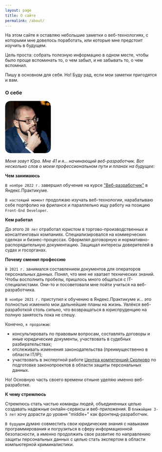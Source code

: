```yaml
---
layout: page
title: О сайте
permalink: /about/
---
```


На этом сайте я оставляю небольшие заметки о веб-технологиях, с которыми мне довелось поработать, или которые мне предстоит изучить в будущем. 

Цель проста: собрать полезную информацию в одном месте, чтобы было проще вспоминать то, о чем забыл, и не забывать то, о чем вспомнил.

Пишу в основном для себя. Но! Буду рад, если мои заметки пригодятся и вам.


### О себе

<img src="/img/yup-photo.png" alt="фото автора сайта">

*Меня зовут Юра. Мне 41 и я... начинающий веб-разработчик. Вот несколько слов о моем профессиональном пути и планах на будущее:*

**Чем занимаюсь**  

`В ноябре 2022 г.` завершил обучение на курсе ["Веб-разработчик"](https://practicum.yandex.ru/web/) в Яндекс.Практикуме. 

`В настоящий момент` продолжаю изучать веб-технологии, нарабатываю себе портфолио на фрилансе и параллельно ищу работу на позицию `Front-End Developer`.

**Кем работал**  

До этого `20 лет` отработал юристом в торгово-производственных и консалтинговых компаниях. Специализировался на коммерческих сделках и бизнес-процессах. Оформлял договорную и нормативно-распорядительную документацию. Защищал интересы доверителей в судах и госорганах.

**Почему сменил профессию**  

`В 2021 г.` занимался составлением документов для операторов персональных данных. Понял, что мне не хватает технических знаний. Чтобы восполнить пробелы, пришлось много общаться с IT-специалистами. Они-то и посоветовали мне пойти учиться на веб-разработчика.

`В ноябре 2021 г.` приступил к обучению в Яндекс.Практикуме и... это полностью изменило мои дальнейшие планы на жизнь. Увлёкся веб-разработкой столь сильно, что возвращаться в юриспруденцию на полную занятость пока не спешу. 

Конечно, `я продолжаю`:
- консультировать по правовым вопросам, составлять договоры и иные юридические документы, участвовать в судебных разбирательствах; 
- отслеживать изменения законодательства (преимущественно в области IT/IP);
- участвовать в экспертной работе [Центра компетенций Сколково](https://sk.ru/legal/) по подготовке законопроектов в области защиты персональных данных.

Но! Основную часть своего времени отныне уделяю именно веб-разработке.

**К чему стремлюсь**  

Стремлюсь стать частью команды людей, объединенных целью создавать надежные онлайн-сервисы и веб-приложения. В `ближайшие 3-5 лет` хочу дорасти до уровня "middle+" как фронтенд-разработчик. 

`В будущем` думаю совместить свои юридические знания с навыками программирования и погрузиться в сферу информационной безопасности, а именно продолжить свое развитие по направлению защиты персональных данных с целью стать экспертом в области компьютерной криминалистики.
